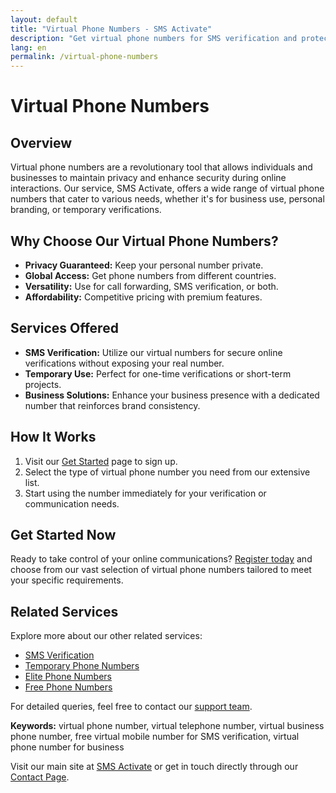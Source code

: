 ```yaml
---
layout: default
title: "Virtual Phone Numbers - SMS Activate"
description: "Get virtual phone numbers for SMS verification and protect your privacy. Available globally."
lang: en
permalink: /virtual-phone-numbers
---
```


# Virtual Phone Numbers

## Overview
Virtual phone numbers are a revolutionary tool that allows individuals and businesses to maintain privacy and enhance security during online interactions. Our service, SMS Activate, offers a wide range of virtual phone numbers that cater to various needs, whether it's for business use, personal branding, or temporary verifications.

## Why Choose Our Virtual Phone Numbers?
- **Privacy Guaranteed:** Keep your personal number private.
- **Global Access:** Get phone numbers from different countries.
- **Versatility:** Use for call forwarding, SMS verification, or both.
- **Affordability:** Competitive pricing with premium features.

## Services Offered
- **SMS Verification:** Utilize our virtual numbers for secure online verifications without exposing your real number.
- **Temporary Use:** Perfect for one-time verifications or short-term projects.
- **Business Solutions:** Enhance your business presence with a dedicated number that reinforces brand consistency.

## How It Works
1. Visit our [Get Started](https://sms-activate.app/get-started) page to sign up.
2. Select the type of virtual phone number you need from our extensive list.
3. Start using the number immediately for your verification or communication needs.

## Get Started Now
Ready to take control of your online communications? [Register today](https://sms-activate.app/get-started) and choose from our vast selection of virtual phone numbers tailored to meet your specific requirements.

## Related Services
Explore more about our other related services:
- [SMS Verification](/sms-verification)
- [Temporary Phone Numbers](/temporary-phone-numbers)
- [Elite Phone Numbers](/elite-phone-numbers)
- [Free Phone Numbers](/free-phone-numbers)

For detailed queries, feel free to contact our [support team](mailto:support@sms-activate.app).

**Keywords:** virtual phone number, virtual telephone number, virtual business phone number, free virtual mobile number for SMS verification, virtual phone number for business

Visit our main site at [SMS Activate](https://sms-activate.app) or get in touch directly through our [Contact Page](/contact).